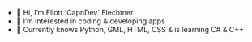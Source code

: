 - 👋 Hi, I’m Eliott 'CapnDev' Flechtner 
- 👀 I’m interested in coding & developing apps
- 🌱 Currently knows Python, GML, HTML, CSS & is learning C# & C++

<!---
CAPTAINCOOL-YT/CAPTAINCOOL-YT is a ✨ special ✨ repository because its `README.md` (this file) appears on your GitHub profile.
You can click the Preview link to take a look at your changes.
--->
